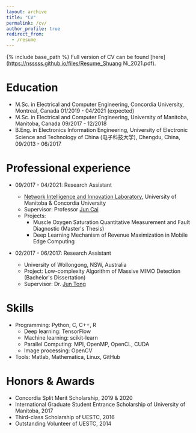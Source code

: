 ```yaml
---
layout: archive
title: "CV"
permalink: /cv/
author_profile: true
redirect_from:
  - /resume
---
```


{% include base_path %}
Full version of CV can be found [here](https://nsssss.github.io/files/Resume_Shuang Ni_2021.pdf).

Education
======
* M.Sc. in Electrical and Computer Engineering, Concordia University, Montreal, Canada 01/2019 - 04/2021 (expected)
* M.Sc. in Electrical and Computer Engineering, University of Manitoba, Manitoba, Canada 09/2017 - 12/2018
* B.Eng. in Electronics Information Engineering, University of Electronic Science and Technology of China (电子科技大学), Chengdu, China, 09/2013 - 06/2017

Professional experience
======
* 09/2017 - 04/2021: Research Assistant
  * [Network Intelligence and Innovation Laboratory](https://users.encs.concordia.ca/~juncai/), University of Manitoba & Concordia University
  * Supervisor: Professor [Jun Cai](https://www.concordia.ca/faculty/jun-cai.html)
  * Projects: 
    * Muscle Oxygen Saturation Quantitative Measurement and Fault Diagnostic (Master's Thesis)
    * Deep Learning Mechanism of Revenue Maximization in Mobile Edge Computing

* 02/2017 - 06/2017: Research Assistant
  * University of Wollongong, NSW, Australia
  * Project: Low-complexity Algorithm of Massive MIMO Detection (Bachelor's Dissertation)
  * Supervisor: Dr. [Jun Tong](https://scholars.uow.edu.au/display/jun_tong)
  
Skills
======
* Programming: Python, C, C++, R
  * Deep learning: TensorFlow
  * Machine learning: scikit-learn
  * Parallel Computing: MPI, OpenMP, OpenCL, CUDA
  * Image processing: OpenCV
* Tools: Matlab, Mathematica, Linux, GitHub
 
Honors & Awards
======
* Concordia Split Merit Scholarship, 2019 & 2020
* International Graduate Student Entrance Scholarship of University of Manitoba, 2017
* Third-class Scholarship of UESTC, 2016
* Outstanding Volunteer of UESTC, 2014
